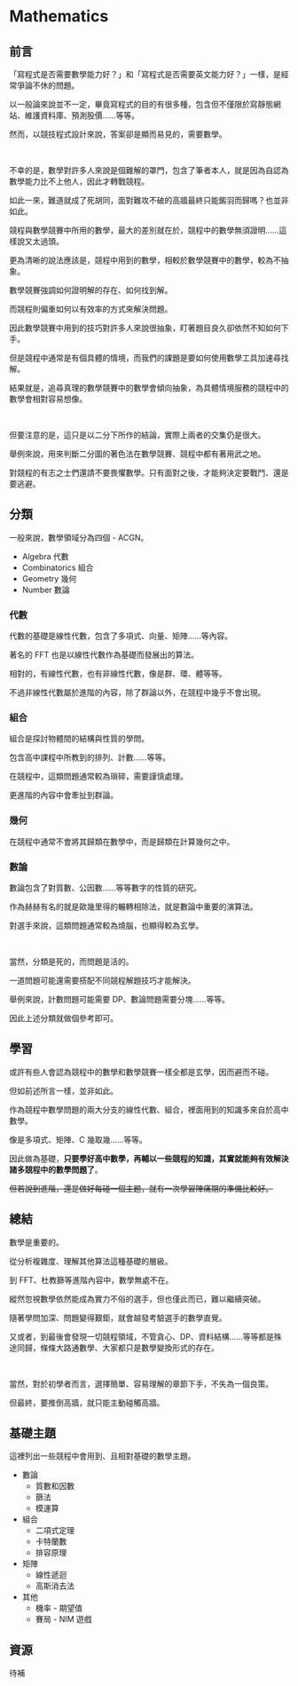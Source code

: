 # Mathematics

## 前言

「寫程式是否需要數學能力好？」和「寫程式是否需要英文能力好？」一樣，是經常爭論不休的問題。

以一般論來說並不一定，畢竟寫程式的目的有很多種，包含但不僅限於寫靜態網站、維護資料庫、預測股價……等等。

然而，以競技程式設計來說，答案卻是顯而易見的，需要數學。

<br>

不幸的是，數學對許多人來說是個難解的罩門，包含了筆者本人，就是因為自認為數學能力比不上他人，因此才轉戰競程。

如此一來，難道就成了死胡同，面對難攻不破的高牆最終只能鎩羽而歸嗎？也並非如此。

競程與數學競賽中所用的數學，最大的差別就在於，競程中的數學無須證明……這樣說又太過頭。

更為清晰的說法應該是，競程中用到的數學，相較於數學競賽中的數學，較為不抽象。

數學競賽強調如何證明解的存在、如何找到解。

而競程則偏重如何以有效率的方式來解決問題。

因此數學競賽中用到的技巧對許多人來說很抽象，盯著題目良久卻依然不知如何下手。

但是競程中通常是有個具體的情境，而我們的課題是要如何使用數學工具加速尋找解。

結果就是，追尋真理的數學競賽中的數學會傾向抽象，為具體情境服務的競程中的數學會相對容易想像。

<br>

但要注意的是，這只是以二分下所作的結論，實際上兩者的交集仍是很大。

舉例來說，用來判斷二分圖的著色法在數學競賽、競程中都有著用武之地。

對競程的有志之士們還請不要畏懼數學。只有面對之後，才能夠決定要戰鬥、還是要逃避。

## 分類

一般來說，數學領域分為四個 - ACGN。

* Algebra 代數
* Combinatorics 組合
* Geometry 幾何
* Number 數論

### 代數

代數的基礎是線性代數，包含了多項式、向量、矩陣……等內容。

著名的 FFT 也是以線性代數作為基礎而發展出的算法。

相對的，有線性代數，也有非線性代數，像是群、環、體等等。

不過非線性代數屬於進階的內容，除了群論以外，在競程中幾乎不會出現。

### 組合

組合是探討物體間的結構與性質的學問。

包含高中課程中所教到的排列、計數……等等。

在競程中，這類問題通常較為瑣碎，需要謹慎處理。

更進階的內容中會牽扯到群論。

### 幾何

在競程中通常不會將其歸類在數學中，而是歸類在計算幾何之中。

### 數論

數論包含了對質數、公因數……等等數字的性質的研究。

作為赫赫有名的就是歐幾里得的輾轉相除法，就是數論中重要的演算法。

對選手來說，這類問題通常較為燒腦，也顯得較為玄學。

<br>

當然，分類是死的，而問題是活的。

一道問題可能還需要搭配不同競程解題技巧才能解決。

舉例來說，計數問題可能需要 DP、數論問題需要分塊……等等。

因此上述分類就做個參考即可。

## 學習

或許有些人會認為競程中的數學和數學競賽一樣全都是玄學，因而避而不碰。

但如前述所言一樣，並非如此。

作為競程中數學問題的兩大分支的線性代數、組合，裡面用到的知識多來自於高中數學。

像是多項式、矩陣、C 幾取幾……等等。

因此做為基礎，**只要學好高中數學，再輔以一些競程的知識，其實就能夠有效解決諸多競程中的數學問題了**。

~~但若說到進階，還是做好每碰一個主題，就有一次學習陣痛期的準備比較好。~~

## 總結

數學是重要的。

從分析複雜度、理解其他算法這種基礎的層級。

到 FFT、杜教篩等進階內容中，數學無處不在。

縱然忽視數學依然能成為實力不俗的選手，但也僅此而已，難以繼續突破。

隨著學問加深、問題變得艱鉅，就會越發考驗選手的數學直覺。

又或者，到最後會發現一切競程領域，不管貪心、DP、資料結構……等等都是殊途同歸，條條大路通數學、大家都只是數學變換形式的存在。

<br>

當然，對於初學者而言，選擇簡單、容易理解的章節下手，不失為一個良策。

但最終，要推倒高牆，就只能主動碰觸高牆。

## 基礎主題

這裡列出一些競程中會用到、且相對基礎的數學主題。

* 數論
  * 質數和因數
  * 篩法
  * 模運算
* 組合
  * 二項式定理
  * 卡特蘭數
  * 排容原理
* 矩陣
  * 線性遞迴
  * 高斯消去法
* 其他
  * 機率 - 期望值
  * 賽局 - NIM 遊戲

## 資源

待補
